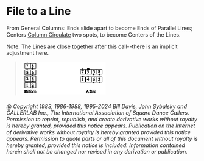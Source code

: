 
# File to a Line

From General Columns: Ends slide apart to become Ends of Parallel Lines;
Centers [Column Circulate](../b1/circulate.md) two spots, to become Centers of the Lines.

Note: The Lines are close together after this call--there
is an implicit adjustment here.

> 
> ![alt](file_to_a_line.png)
> 

###### @ Copyright 1983, 1986-1988, 1995-2024 Bill Davis, John Sybalsky and CALLERLAB Inc., The International Association of Square Dance Callers. Permission to reprint, republish, and create derivative works without royalty is hereby granted, provided this notice appears. Publication on the Internet of derivative works without royalty is hereby granted provided this notice appears. Permission to quote parts or all of this document without royalty is hereby granted, provided this notice is included. Information contained herein shall not be changed nor revised in any derivation or publication.
